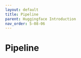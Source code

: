 ```yaml
---
layout: default
title: Pipeline
parent: Huggingface Introduction
nav_order: 5-08-06
---
```


# Pipeline
